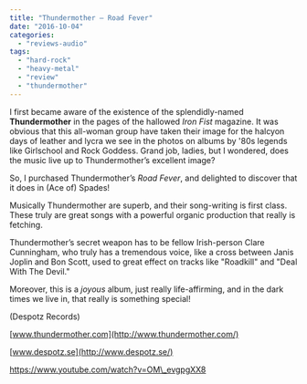 ```yaml
---
title: "Thundermother – Road Fever"
date: "2016-10-04"
categories: 
  - "reviews-audio"
tags: 
  - "hard-rock"
  - "heavy-metal"
  - "review"
  - "thundermother"
---
```


I first became aware of the existence of the splendidly-named **Thundermother** in the pages of the hallowed _Iron Fist_ magazine. It was obvious that this all-woman group have taken their image for the halcyon days of leather and lycra we see in the photos on albums by '80s legends like Girlschool and Rock Goddess. Grand job, ladies, but I wondered, does the music live up to Thundermother’s excellent image?

So, I purchased Thundermother’s _Road Fever_, and delighted to discover that it does in (Ace of) Spades!

Musically Thundermother are superb, and their song-writing is first class. These truly are great songs with a powerful organic production that really is fetching.

Thundermother’s secret weapon has to be fellow Irish-person Clare Cunningham, who truly has a tremendous voice, like a cross between Janis Joplin and Bon Scott, used to great effect on tracks like "Roadkill" and "Deal With The Devil."

Moreover, this is a _joyous_ album, just really life-affirming, and in the dark times we live in, that really is something special!

(Despotz Records)

[www.thundermother.com](http://www.thundermother.com/)

[www.despotz.se](http://www.despotz.se/)

https://www.youtube.com/watch?v=OM\_evgpgXX8
